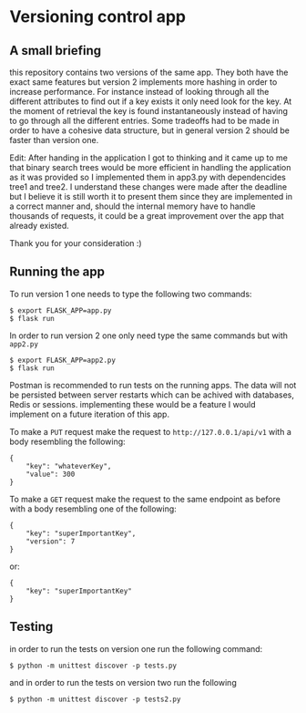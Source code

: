 # Versioning control app #

## A small briefing ##

this repository contains two versions of the same app. They both have the exact same features but version 2 implements more hashing in order to increase performance. For instance instead of looking through all the different attributes to find out if a key exists it only need look for the key. At the moment of retrieval the key is found instantaneously instead of having to go through all the different entries. Some tradeoffs had to be made in order to have a cohesive data structure, but in general version 2 should be faster than version one.

Edit: After handing in the application I got to thinking and it came up to me that binary search trees would be more efficient in handling the application as it was provided so I implemented them in app3.py with dependencides tree1 and tree2. I understand these changes were made after the deadline but I believe it is still worth it to present them since they are implemented in a correct manner and, should the internal memory have to handle thousands of requests, it could be a great improvement over the app that already existed. 

Thank you for your consideration :)

## Running the app ##

To run version 1 one needs to type the following two commands:

    $ export FLASK_APP=app.py
    $ flask run

In order to run version 2 one only need type the same commands but with `app2.py`

    $ export FLASK_APP=app2.py
    $ flask run

Postman is recommended to run tests on the running apps. The data will not be persisted between server restarts which can be achived with databases, Redis or sessions. implementing these would be a feature I would implement on a future iteration of this app.

To make a `PUT` request make the request to `http://127.0.0.1/api/v1` with a body resembling the following:

    {
        "key": "whateverKey",
        "value": 300
    }

To make a `GET` request make the request to the same endpoint as before with a body resembling one of the following:

    {
        "key": "superImportantKey",
        "version": 7
    }

or:

    {
        "key": "superImportantKey"
    }

## Testing ##

in order to run the tests on version one run the following command:

    $ python -m unittest discover -p tests.py

and in order to run the tests on version two run the following

    $ python -m unittest discover -p tests2.py